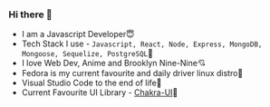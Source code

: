### Hi there 👋

- I am a Javascript Developer😇
- Tech Stack I use - `Javascript, React, Node, Express, MongoDB, Mongoose, Sequelize, PostgreSQL`🤩
- I love Web Dev, Anime and Brooklyn Nine-Nine💘
- Fedora is my current favourite and daily driver linux distro🔧
- Visual Studio Code to the end of life📄
- Current Favourite UI Library - [Chakra-UI](https://chakra-ui.com/)🧶
